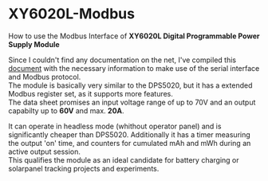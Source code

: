 # XY6020L-Modbus
How to use the Modbus Interface of **XY6020L Digital Programmable Power Supply Module**  


Since I couldn't find any documentation on the net, I've compiled this [document](./doc/XY6020L-Modbus-Interface.pdf) with the necessary information to make use of the serial interface and Modbus protocol.  
The module is basically very similar to the DPS5020, but it has a extended Modbus register set, as it supports more features.  
The data sheet promises an input voltage range of up to 70V and an output capabilty up to **60V** and max. **20A**.

It can operate in headless mode (whithout operator panel) and is significantly cheaper than DPS5020.
Additionally it has a timer measuring the output 'on' time, and counters for cumulated mAh and mWh during an active output session.  
This qualifies the module as an ideal candidate for battery charging or solarpanel tracking projects and experiments.
